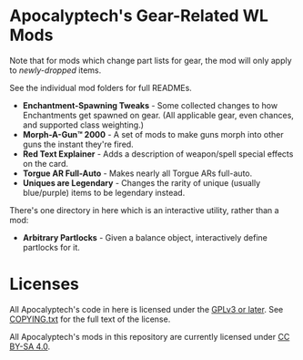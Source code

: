 Apocalyptech's Gear-Related WL Mods
===================================

Note that for mods which change part lists for gear, the mod will only apply to
*newly-dropped* items.

See the individual mod folders for full READMEs.

- **Enchantment-Spawning Tweaks** - Some collected changes to how Enchantments get
  spawned on gear.  (All applicable gear, even chances, and supported class weighting.)
- **Morph-A-Gun™ 2000** - A set of mods to make guns morph into other guns the instant
  they're fired.
- **Red Text Explainer** - Adds a description of weapon/spell special effects on the card.
- **Torgue AR Full-Auto** - Makes nearly all Torgue ARs full-auto.
- **Uniques are Legendary** - Changes the rarity of unique (usually blue/purple) items
  to be legendary instead.

There's one directory in here which is an interactive utility, rather
than a mod:

- **Arbitrary Partlocks** - Given a balance object, interactively define partlocks for it.

Licenses
========

All Apocalyptech's code in here is licensed under the
[GPLv3 or later](https://www.gnu.org/licenses/quick-guide-gplv3.html).
See [COPYING.txt](../COPYING.txt) for the full text of the license.

All Apocalyptech's mods in this repository are currently licensed under
[CC BY-SA 4.0](https://creativecommons.org/licenses/by-sa/4.0/).

